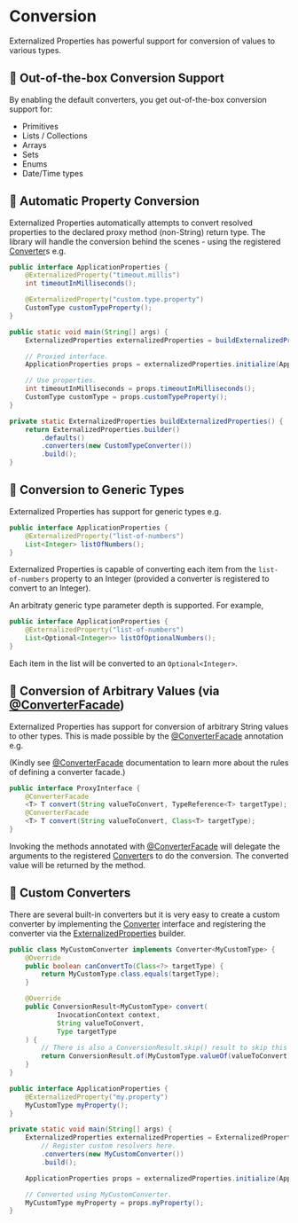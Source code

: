 # Conversion

Externalized Properties has powerful support for conversion of values to various types.

## 🌟 Out-of-the-box Conversion Support

By enabling the default converters, you get out-of-the-box conversion support for:

- Primitives
- Lists / Collections
- Arrays
- Sets
- Enums
- Date/Time types

## 🌟 Automatic Property Conversion

Externalized Properties automatically attempts to convert resolved properties to the declared proxy method (non-String) return type. The library will handle the conversion behind the scenes - using the registered [Converter](../core/src/main/java/io/github/joeljeremy7/externalizedproperties/core/Converter.java)s e.g.

```java
public interface ApplicationProperties {
    @ExternalizedProperty("timeout.millis")
    int timeoutInMilliseconds();

    @ExternalizedProperty("custom.type.property")
    CustomType customTypeProperty();
}

public static void main(String[] args) {
    ExternalizedProperties externalizedProperties = buildExternalizedProperties();

    // Proxied interface.
    ApplicationProperties props = externalizedProperties.initialize(ApplicationProperties.class);

    // Use properties.
    int timeoutInMilliseconds = props.timeoutInMilliseconds();
    CustomType customType = props.customTypeProperty();
}

private static ExternalizedProperties buildExternalizedProperties() {
    return ExternalizedProperties.builder()
        .defaults()
        .converters(new CustomTypeConverter())
        .build();
}
```

## 🌟 Conversion to Generic Types

Externalized Properties has support for generic types e.g.

```java
public interface ApplicationProperties {
    @ExternalizedProperty("list-of-numbers")
    List<Integer> listOfNumbers();
}
```

Externalized Properties is capable of converting each item from the `list-of-numbers` property to an Integer (provided a converter is registered to convert to an Integer).

An arbitraty generic type parameter depth is supported. For example,

```java
public interface ApplicationProperties {
    @ExternalizedProperty("list-of-numbers")
    List<Optional<Integer>> listOfOptionalNumbers();
}
```

Each item in the list will be converted to an `Optional<Integer>`.

## 🌟 Conversion of Arbitrary Values (via [@ConverterFacade](../core/src/main/java/io/github/joeljeremy7/externalizedproperties/core/ConverterFacade.java))

Externalized Properties has support for conversion of arbitrary String values to other types. This is made possible by the [@ConverterFacade](../core/src/main/java/io/github/joeljeremy7/externalizedproperties/core/ConverterFacade.java) annotation e.g.

(Kindly see [@ConverterFacade](../core/src/main/java/io/github/joeljeremy7/externalizedproperties/core/ConverterFacade.java) documentation to learn more about the rules of defining a converter facade.)

```java
public interface ProxyInterface {
    @ConverterFacade
    <T> T convert(String valueToConvert, TypeReference<T> targetType);
    @ConverterFacade
    <T> T convert(String valueToConvert, Class<T> targetType);
}
```

Invoking the methods annotated with [@ConverterFacade](../core/src/main/java/io/github/joeljeremy7/externalizedproperties/core/ConverterFacade.java) will delegate the arguments to the registered [Converter](../core/src/main/java/io/github/joeljeremy7/externalizedproperties/core/Converter.java)s to do the conversion. The converted value will be returned by the method.

## 🚀 Custom Converters

There are several built-in converters but it is very easy to create a custom converter by implementing the [Converter](../core/src/main/java/io/github/joeljeremy7/externalizedproperties/core/Converter.java) interface and registering the converter via the [ExternalizedProperties](../core/src/main/java/io/github/joeljeremy7/externalizedproperties/core/ExternalizedProperties.java) builder.

```java
public class MyCustomConverter implements Converter<MyCustomType> {
    @Override
    public boolean canConvertTo(Class<?> targetType) {
        return MyCustomType.class.equals(targetType);
    }

    @Override
    public ConversionResult<MyCustomType> convert(
            InvocationContext context, 
            String valueToConvert,
            Type targetType
    ) {
        // There is also a ConversionResult.skip() result to skip this converter and move to the next available one.
        return ConversionResult.of(MyCustomType.valueOf(valueToConvert));
    }
}
```

```java
public interface ApplicationProperties {
    @ExternalizedProperty("my.property")
    MyCustomType myProperty();
}
```

```java
private static void main(String[] args) {
    ExternalizedProperties externalizedProperties = ExternalizedProperties.builder()
        // Register custom resolvers here.
        .converters(new MyCustomConverter())
        .build();

    ApplicationProperties props = externalizedProperties.initialize(ApplicationProperties.class);

    // Converted using MyCustomConverter.
    MyCustomType myProperty = props.myProperty();
}
```
